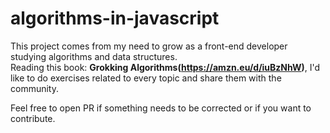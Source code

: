 # algorithms-in-javascript

This project comes from my need to grow as a front-end developer studying algorithms and data structures.  
Reading this book: **Grokking Algorithms(https://amzn.eu/d/iuBzNhW)**, I'd like to do exercises related to every topic and share them with the community.

Feel free to open PR if something needs to be corrected or if you want to contribute.